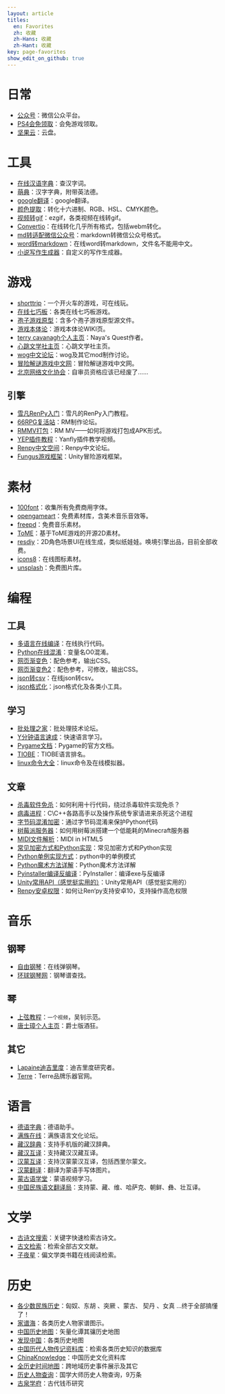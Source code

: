 ```yaml
---
layout: article
titles:
  en: Favorites
  zh: 收藏
  zh-Hans: 收藏
  zh-Hant: 收藏
key: page-favorites
show_edit_on_github: true
---
```


# 日常
- [公众号](https://mp.weixin.qq.com/)：微信公众平台。
- [PS4会免领取](https://www.playstation.com/zh-hant-hk/ps-plus/this-month-on-ps-plus/)：会免游戏领取。
- [坚果云](https://www.jianguoyun.com/#/)：云盘。

# 工具
- [在线汉语字典](http://xh.5156edu.com/bs.php)：查汉字词。
- [萌典](https://www.moedict.tw/)：汉字字典，附带英法德。
- [google翻译](https://translate.google.cn/)：google翻译。
- [颜色提取](https://htmlcolorcodes.com/color-picker/)：转化十六进制、RGB、HSL、CMYK颜色。
- [视频转gif](https://ezgif.com/video-to-gif)：ezgif，各类视频在线转gif。
- [Convertio](https://convertio.co/zh/webm-converter/)：在线转化几乎所有格式，包括webm转化。
- [md转适配微信公众号](http://blog.didispace.com/tools/online-markdown/)：markdown转微信公众号格式。
- [word转markdown](https://word2md.com/)：在线word转markdown，文件名不能用中文。
- [小说写作生成器](https://www.xuanpai.com/makers/index/all?page=1)：自定义的写作生成器。

# 游戏
- [shorttrip](https://alexanderperrin.com.au/paper/shorttrip/)：一个开火车的游戏，可在线玩。
- [在线七巧板](http://www.puzzle8.com/tangram/index_1_160.html)：各类在线七巧板游戏。
- [孢子游戏原型](http://www.spore.com/comm/prototypes)：含多个孢子游戏原型源文件。
- [游戏本体论](https://www.gameontology.com/index.php/Main_Page)：游戏本体论WIKI页。
- [terry cavanagh个人主页](https://terrycavanaghgames.com/)：Naya's Quest作者。
- [心跳文学社主页](https://ddlc.moe/)：心跳文学社主页。
- [wog中文论坛](http://www.wakeofgods.com/portal.php?mod=list&catid=2)：wog及其它mod制作讨论。
- [冒险解谜游戏中文网](https://www.chinaavg.com/forum.php)：冒险解谜游戏中文网。
- [北京网络文化协会](http://www.bjwlwh.cn/)：自审员资格应该已经废了……

## 引擎
- [雪凡RenPy入门](https://tieba.baidu.com/p/4022948024?red_tag=2795239486&traceid=)：雪凡的RenPy入门教程。
- [66RPG复活站](https://rpg.blue/)：RM制作论坛。
- [RMMV打包](https://tieba.baidu.com/p/5745386698)：RM MV——如何将游戏打包成APK形式。
- [YEP插件教程](https://www.bilibili.com/video/av3727626/?p=21)：Yanfly插件教学视频。
- [Renpy中文空间](https://www.renpy.cn/forum.php)：Renpy中文论坛。
- [Fungus游戏框架](https://fungusgames.com/)：Unity冒险游戏框架。

# 素材
- [100font](https://www.100font.com/)：收集所有免费商用字体。
- [opengameart](https://opengameart.org/)：免费素材库，含美术音乐音效等。
- [freepd](https://freepd.com/)：免费音乐素材。
- [ToME](http://pousse.rapiere.free.fr/tome/index.htm)：基于ToME游戏的开源2D素材。
- [resdiy](https://www.resdiy.com/)：2D角色场景UI在线生成，类似纸娃娃。唤境引擎出品，目前全部收费。
- [icons8](https://icons8.com/icons/pack/cultures)：在线图标素材。
- [unsplash](https://unsplash.com/)：免费图片库。


# 编程
## 工具
- [多语言在线编译](http://compiler.run/)：在线执行代码。
- [Python在线混淆](https://pyob.oxyry.com/)：变量名O0混淆。
- [网页渐变色](https://webgradients.com/)：配色参考，输出CSS。
- [网页渐变色2](https://www.grabient.com/)：配色参考，可修改，输出CSS。
- [json转csv](https://json-csv.com/)：在线json转csv。
- [json格式化](https://www.bejson.com/)：json格式化及各类小工具。

## 学习
- [批处理之家](http://bbs.bathome.net/)：批处理技术论坛。
- [Y分钟语言速成](https://www.kancloud.cn/kancloud/learnxinyminutes/58941)：快速语言学习。
- [Pygame文档](http://www.pygame.org/docs/ref/key.html)：Pygame的官方文档。
- [TIOBE](https://www.tiobe.com/tiobe-index/)：TIOBE语言排名。
- [linux命令大全](https://ipcmen.com/author/chinacnd)：linux命令及在线模拟器。

## 文章
- [杀毒软件免杀](https://www.tuicool.com/articles/22qYji)：如何利用十行代码，绕过杀毒软件实现免杀？
- [病毒进程](https://blog.csdn.net/lynch0571/article/details/32965169)：C\C++各路高手以及操作系统专家请进来杀死这个进程
- [字节码混淆加密](https://blog.csdn.net/ir0nf1st/article/details/61650984)：通过字节码混淆来保护Python代码
- [树莓派服务器](http://www.cirmall.com/bbs/thread-27395-1-1.html)：如何用树莓派搭建一个低能耗的Minecraft服务器
- [MIDI文件解析](https://blog.csdn.net/gengzhen_2005/article/details/52723015?utm_source=blogxgwz0)：MIDI in HTML5
- [常见加密方式和Python实现](https://www.jianshu.com/p/4ba20afacce2)：常见加密方式和Python实现
- [Python单例实现方式](https://www.cnblogs.com/shenbuer/p/7724091.html)：python中的单例模式
- [Python魔术方法详解](https://www.jb51.net/article/61141.htm)：Python魔术方法详解
- [Pyinstaller编译反编译](https://blog.csdn.net/HW140701/article/details/93494869)：PyInstaller：编译exe与反编译
- [Unity常用API（感觉挺实用的）](https://blog.csdn.net/qq_38112703/article/details/79705874)：Unity常用API（感觉挺实用的）
- [Renpy安卓权限](https://tieba.baidu.com/p/6693580938?lp=5028&mo_device=1&is_jingpost=0&pn=0&)：如何让Ren‘py支持安卓10，支持操作高危权限

# 音乐
## 钢琴
- [自由钢琴](https://www.autopiano.cn/)：在线弹钢琴。
- [环球钢琴网](https://www.hqgq.com/search/?q=&typeid=pu)：钢琴谱查找。

## 琴
- [上弦教程](http://v.guqu.net/guqinT/6256.html)：`一个视频`，吴钊示范。
- [唐士璋个人主页](http://www.silkqin.com/)：爵士版酒狂。

## 其它
- [Lapaine迪吉里度](http://lapaine.com/)：迪吉里度研究者。
- [Terre](https://terre.de/shop/de/)：Terre品牌乐器官网。

# 语言
- [德语字典](http://www.godic.net/)：德语助手。
- [满族在线](https://manjusa.com/forum.php)：满族语言文化论坛。
- [藏汉辞典](http://www.lamacn.cn/hzhy.aspx)：支持手机版的藏汉辞典。
- [藏汉互译](http://mt.utibet.edu.cn/mt)：支持藏汉汉藏互译。
- [汉蒙互译](http://dic.mglip.com/#/view2)：支持汉蒙蒙汉互译，包括西里尔蒙文。
- [汉蒙翻译](http://www.mongoliaren.cn/index.html)：翻译为蒙语手写体图片。
- [蒙古语学堂](http://www.mongolian.com.cn/course/explore)：蒙语视频学习。
- [中国民族语文翻译局](http://www.mzywfy.org.cn/translate.jsp)：支持蒙、藏、维、哈萨克、朝鲜、彝、壮互译。

# 文学
- [古诗文搜索](https://so.gushiwen.org/shiwen/)：关键字快速检索古诗文。
- [古文检索](http://www.gxbd.com/index.php)：检索全部古文文献。
- [子夜星](http://www.ziyexing.com/)：偏文学类书籍在线阅读检索。

# 历史
- [各少数民族历史](http://cbrx.0715.cn/thread-591327-1-1.html)：匈奴、东胡 、突厥 、蒙古、 契丹 、女真 …终于全部搞懂了！
- [家谱海](http://www.familytreesea.com/public-zone)：各类历史人物家谱图示。
- [中国历史地图](https://www.ditushu.com/book/33/release/viewer)：矢量化谭其骧历史地图
- [发现中国](https://www.ageeye.cn/)：各类历史地图
- [中国历代人物传记资料库](https://projects.iq.harvard.edu/chinesecbdb)：检索各类历史知识的数据库
- [ChinaKnowledge](http://www.chinaknowledge.de/)：中国历史文化资料库
- [全历史时间地图](https://www.allhistory.com/map)：跨地域历史事件展示及其它
- [历史人物查询](http://www.guoxuedashi.com/renwu/)：国学大师历史人物查询，9万条
- [古泉学府](https://m.sohu.com/media/120082786?spm=smwp.content.author-info.1.1612530846290YmPzuKt)：古代钱币研究

